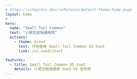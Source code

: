 ```yaml
---
# https://vitepress.dev/reference/default-theme-home-page
layout: home
#
hero:
  name: "Small Tail Common"
  text: "小尾巴前端通用库"
  actions:
    - theme: brand
      text: 开始使用 Small Tail Common UI Vue3
      link: /ui-vue3/start

features:
  - title: Small Tail Common UI Vue3
    details: 小尾巴前端通用 Vue3 UI 组件库
---
```


<script setup>
import { VPTeamMembers } from 'vitepress/theme'

const members = [
  {
    avatar: 'https://www.github.com/yyx990803.png',
    name: 'Evan You',
    title: 'Creator',
    links: [
      { icon: 'github', link: 'https://github.com/yyx990803' },
      { icon: 'twitter', link: 'https://twitter.com/youyuxi' }
    ]
  },
]
</script>

<VPTeamMembers size="small" :members="members" />
